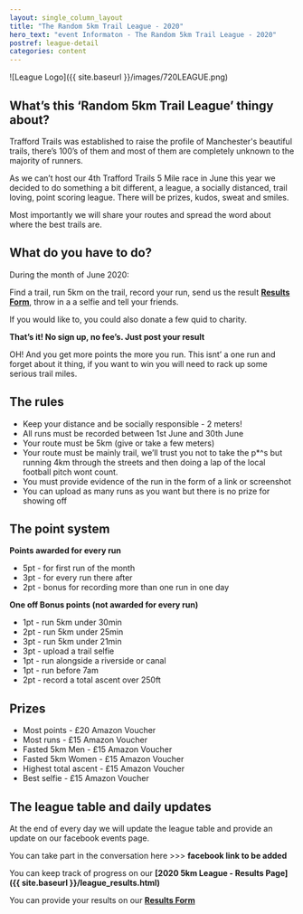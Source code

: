 ```yaml
---
layout: single_column_layout
title: "The Random 5km Trail League - 2020"
hero_text: "event Informaton - The Random 5km Trail League - 2020"
postref: league-detail
categories: content
---
```


![League Logo]({{ site.baseurl }}/images/720LEAGUE.png)

## What’s this ‘Random 5km Trail League’ thingy about?

Trafford Trails was established to raise the profile of Manchester's beautiful trails, there’s 100’s of them and most of them are completely unknown to the majority of runners.

As we can’t host our 4th Trafford Trails 5 Mile race in June this year we decided to do something a bit different, a league, a socially distanced, trail loving, point scoring league. There will be prizes, kudos, sweat and smiles.

Most importantly we will share your routes and spread the word about where the best trails are.

## What do you have to do?

During the month of June 2020:

Find a trail, run 5km on the trail, record your run, send us the result **[Results Form](https://forms.gle/qj8BkYTRqWScu5hz5)**, throw in a a selfie and tell your friends. 

If you would like to, you could also donate a few quid to charity.

**That’s it! No sign up, no fee’s. Just post your result**

OH! And you get more points the more you run. This isnt’ a one run and forget about it thing, if you want to win you will need to rack up some serious trail miles.

## The rules

* Keep your distance and be socially responsible - 2 meters!
* All runs must be recorded between 1st June and 30th June
* Your route must be 5km (give or take a few meters)
* Your route must be mainly trail, we’ll trust you not to take the p*^s but running 4km through the streets and then doing a lap of the local football pitch wont count.
* You must provide evidence of the run in the form of a link or screenshot
* You can upload as many runs as you want but there is no prize for showing off

## The point system

**Points awarded for every run**

* 5pt - for first run of the month
* 3pt - for every run there after
* 2pt - bonus for recording more than one run in one day

**One off Bonus points (not awarded for every run)**

* 1pt - run 5km under 30min
* 2pt - run 5km under 25min
* 3pt - run 5km under 21min
* 3pt - upload a trail selfie
* 1pt - run alongside a riverside or canal
* 1pt - run before 7am
* 2pt - record a total ascent over 250ft

## Prizes

* Most points - £20 Amazon Voucher
* Most runs - £15 Amazon Voucher
* Fasted 5km Men - £15 Amazon Voucher
* Fasted 5km Women - £15 Amazon Voucher
* Highest total ascent - £15 Amazon Voucher
* Best selfie - £15 Amazon Voucher

## The league table and daily updates

At the end of every day we will update the league table and provide an update on our facebook events page.

You can take part in the conversation here >>> **facebook link to be added**

You can keep track of progress on our **[2020 5km League - Results Page]({{ site.baseurl }}/league_results.html)**

You can provide your results on our **[Results Form](https://forms.gle/qj8BkYTRqWScu5hz5)**

